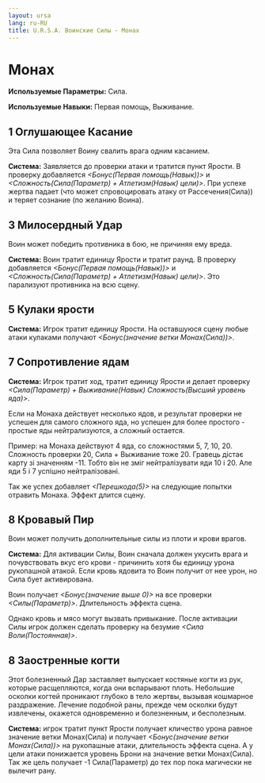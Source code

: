```yaml
---
layout: ursa
lang: ru-RU
title: U.R.S.A. Воинские Силы - Монах
---
```


<div id="nav-placeholder"></div>
<script>
$(function(){
  $("#nav-placeholder").load("/ursa_doc/navbar.html");
});
</script>

# Монах

**Используемые Параметры:** Сила.

**Используемые Навыки:** Первая помощь, Выживание.

## **1 Оглушающее Касание**

Эта Сила позволяет Воину свалить врага одним касанием.

**Система:** Заявляется до проверки атаки и тратится пункт Ярости. В
проверку добавляется *<Бонус(Первая помощь(Навык))>* и
*<Сложность(Сила(Параметр) + Атлетизм(Навык) цели)>*. При успехе жертва
падает (что может спровоцировать атаку от Рассечения(Сила)) и теряет
сознание (по желанию Воина).

## **3 Милосердный Удар**

Воин может победить противника в бою, не причиняя ему вреда.

**Система:** Воин тратит единицу Ярости и тратит раунд. В проверку
добавляется *<Бонус(Первая помощь(Навык))>* и
*<Сложность(Сила(Параметр) + Атлетизм(Навык) цели)>*. Это парализуют
противника на всю сцену.

## **5 Кулаки ярости**

**Система:** Игрок тратит единицу Ярости. На оставшуюся сцену любые
атаки кулаками получают *<Бонус(значение ветки Монах(Сила))>*.

## **7 Сопротивление ядам**

**Система:** Игрок тратит ход, тратит единицу Ярости и делает проверку
*<Сила(Параметр) + Выживание(Навык) Сложность(Высший уровень яда)>*.

Если на Монаха действует несколько ядов, и результат проверки не успешен
для самого сложного яда, но успешен для более простого - простые яды
нейтрализуются, а сложный остается.

Пример: на Монаха действуют 4 яда, со сложностями 5, 7, 10, 20.
Сложность проверки 20, Сила + Выживание тоже 20. Гравець дістає карту зі
значенням -11. Тобто він не зміг нейтралізувати яди 10 і 20. Але яди 5 і
7 успішно нейтралізовані.

Так же успех добавляет *<Перешкода(5)>* на следующие попытки отравить
Монаха. Эффект длится сцену.

## **8 Кровавый Пир**

Воин может получить дополнительные силы из плоти и крови врагов.

**Система:** Для активации Силы, Воин сначала должен укусить врага и
почувствовать вкус его крови - причинить хотя бы единицу урона
рукопашной атакой. Если кровь ядовита то Воин получит от нее урон, но
Сила бует активирована.

Воин получает *<Бонус(значение выше 0)>* на
все проверки *<Силы(Параметр)>*. Длительность эффекта сцена.

Однако кровь и мясо могут вызвать привыкание. После активации Силы игрок
должен сделать проверку на безумие *<Сила Воли(Постоянная)>*.

## **8 Заостренные когти**

Этот болезненный Дар заставляет выпускает костяные когти из рук, которые
расщепляются, когда они вспарывают плоть. Небольшие осколки когтей
проникают глубоко в тело жертвы, вызывая кошмарное раздражение. Лечение
подобной раны, прежде чем осколки будут извлечены, окажется одновременно
и болезненным, и бесполезным.

**Система:** игрок тратит пункт Ярости получает кличество урона равное
значение ветки Монах(Сила) и получает
*<Бонус(значение ветки Монах(Сила))>* на рукопашные атаки, длительность
эффекта сцена. А у цели атаки понижается уровень Брони на значение ветки
Монах(Сила). Так же цель получает -1 Сила(Параметр) до тех пор пока
магически не вылечит рану.

